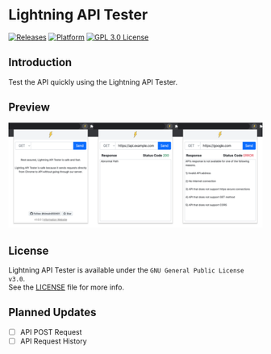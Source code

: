 # Lightning API Tester

[![Releases](https://img.shields.io/badge/release-v1.0.0-blue?style=flat)](https://github.com/kimain050401/lightning-api-tester)
[![Platform](https://img.shields.io/badge/platform-ChromeWebStore-green.svg?style=flat)](https://github.com/kimain050401/lightning-api-tester)
[![GPL 3.0 License](https://img.shields.io/badge/license-GPL--3.0-lightgrey?style=flat)](https://github.com/kimain050401/lightning-api-tester/blob/main/LICENSE)

## Introduction
Test the API quickly using the Lightning API Tester.

## Preview
![Preview](preview.png)

## License
Lightning API Tester is available under the `GNU General Public License v3.0`.  
See the [LICENSE](https://github.com/kimain050401/lightning-api-tester/blob/main/LICENSE) file for more info.

## Planned Updates
- [ ] API POST Request
- [ ] API Request History
